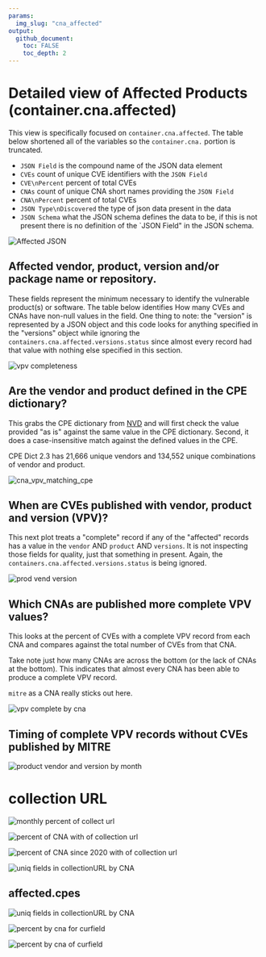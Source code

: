 ```yaml
---
params:
  img_slug: "cna_affected"
output:
  github_document:
    toc: FALSE
    toc_depth: 2
---
```









# Detailed view of Affected Products (container.cna.affected)

This view is specifically focused on `container.cna.affected`.  The table below shortened all of the variables
so the `container.cna.` portion is truncated. 

 * `JSON Field` is the compound name of the JSON data element
 * `CVEs` count of unique CVE identifiers with the `JSON Field`
 * `CVE\nPercent` percent of total CVEs 
 * `CNAs` count of unique CNA short names providing the `JSON Field`
 * `CNA\nPercent`  percent of total CVEs 
 * `JSON Type\nDiscovered` the type of json data present in the data 
 * `JSON Schema` what the JSON schema defines the data to be, if this is not present there is no definition of the `JSON Field" in the JSON schema. 
 



![Affected JSON]("figs/cna_affected/affected_counts_table.png")



## Affected vendor, product, version and/or package name or repository. 

These fields represent the minimum necessary to identify the vulnerable product(s) or software. The table below identifies 
How many CVEs and CNAs have non-null values in the field. One thing to note: the "version" is represented by a JSON object 
and this code looks for anything specified in the "versions" object while ignoring the 
`containers.cna.affected.versions.status` since almost every record had that value with nothing else specified in this section. 




![vpv completeness]("figs/cna_affected/vpv_completeness.png")





## Are the vendor and product defined in the CPE dictionary? 

This grabs the CPE dictionary from [NVD](https://nvd.nist.gov/feeds/xml/cpe/dictionary/official-cpe-dictionary_v2.3.xml.gz) and will first check the value provided "as is" against the same value in the CPE dictionary. Second, it does a case-insensitive match against the defined values in the CPE. 

CPE Dict 2.3 has 21,666 unique vendors and 134,552 unique combinations of vendor and product. 



![cna_vpv_matching_cpe]("figs/cna_affected/cpe_matching_to_CVEs.png")

## When are CVEs published with vendor, product and version (VPV)?

This next plot treats a "complete" record if any of the "affected" records has a value
in the `vendor` AND `product` AND `versions`. It is not inspecting those fields for quality, 
just that something in present. Again, the `containers.cna.affected.versions.status` is being ignored. 



![prod vend version]("figs/cna_affected/monpct.prod_vend_version.png")

## Which CNAs are published more complete VPV values? 

This looks at the percent of CVEs with a complete VPV record from each CNA and compares against the total number of CVEs from that CNA. 

Take note just how many CNAs are across the bottom (or the lack of CNAs at the bottom). This indicates that almost every CNA has been able to produce a complete VPV record. 

`mitre` as a CNA really sticks out here. 



![vpv complete by cna]("figs/cna_affected/vpv_complete_by_cna.png")

## Timing of complete VPV records without CVEs published by MITRE 



![product vendor and version by month]("figs/cna_affected/monpct.prod_vend_version.png")


# collection URL



![monthly percent of collect url]("figs/cna_affected/monpct.containers.cna.affected.collectionURL.png")




![percent of CNA with of collection url]("figs/cna_affected/cnapct.affected.collectionURL.png")




![percent of CNA since 2020 with of collection url]("figs/cna_affected/cnapct2020.affected.collectionURL.png")



![uniq fields in collectionURL by CNA]("figs/cna_affected/cna_uniq.affected.collectionURL.png")

## affected.cpes



![uniq fields in collectionURL by CNA]("figs/cna_affected/monpct.affected.cpes.png")



![percent by cna for `curfield`](figs/cna_affected/cnapct_affected.cpes)



![percent by cna of `curfield`](figs/cna_affected/cnapct_affected.cpes)

